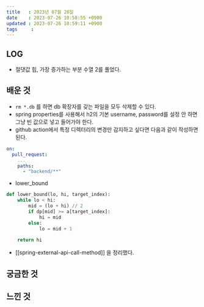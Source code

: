 ```yaml
---
title   : 2023년 07월 26일
date    : 2023-07-26 10:58:55 +0900
updated : 2023-07-26 10:59:11 +0900
tags     : 
---
```

## LOG
- 절댓값 힙, 가장 증가하는 부분 수열 2를 풀었다.

## 배운 것
- `rm *.db` 를 하면 db 확장자를 갖는 파일을 모두 삭제할 수 있다.
- spring properties를 사용해서 h2의 기본 username, password를 설정 안 하면 그냥 빈 값으로 넣고 들어가야 한다.
- github action에서 특정 디렉터리의 변경만 감지하고 싶다면 다음과 같이 작성하면 된다.

```yaml
on:
  pull_request:
    ...
    paths:
      - "backend/**"
```

- lower_bound

```python
def lower_bound(lo, hi, target_index):  
    while lo < hi:  
        mid = (lo + hi) // 2  
        if dp[mid] >= a[target_index]:  
            hi = mid  
        else:  
            lo = mid + 1  
  
    return hi
```

- [[spring-external-api-call-method]] 을 정리했다.
## 궁금한 것

## 느낀 것
